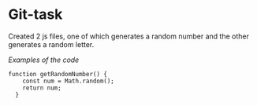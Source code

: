 # Git-task

Created 2 js files, one of which generates a random number and the other generates a random letter. 

_Examples of the code_

```
function getRandomNumber() {
    const num = Math.random();
    return num;
  }
```
